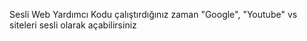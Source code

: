 Sesli Web Yardımcı
Kodu çalıştırdığınız zaman "Google", "Youtube" vs siteleri sesli olarak açabilirsiniz
